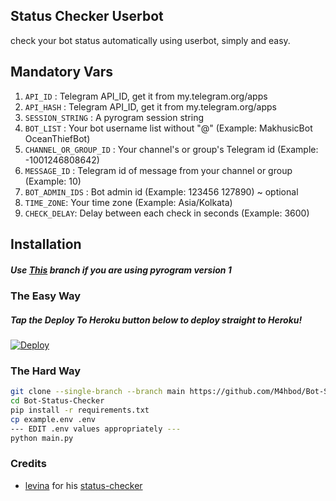 ## Status Checker Userbot
check your bot status automatically using userbot, simply and easy.

## Mandatory Vars
1. `API_ID` : Telegram API_ID, get it from my.telegram.org/apps
2. `API_HASH` : Telegram API_ID, get it from my.telegram.org/apps
3. `SESSION_STRING` : A pyrogram session string
4. `BOT_LIST` : Your bot username list without "@" (Example: MakhusicBot OceanThiefBot)
5. `CHANNEL_OR_GROUP_ID` : Your channel's or group's Telegram id (Example: -1001246808642)
6. `MESSAGE_ID` : Telegram id of message from your channel or group (Example: 10)
7. `BOT_ADMIN_IDS` : Bot admin id (Example: 123456 127890) ~ optional
8. `TIME_ZONE`: Your time zone (Example: Asia/Kolkata)
9. `CHECK_DELAY`: Delay between each check in seconds (Example: 3600)

## Installation

##### Use [This](https://github.com/M4hbod/Bot-Status-Checker/tree/pyrogram-version-1) branch if you are using pyrogram version 1

### The Easy Way

##### Tap the Deploy To Heroku button below to deploy straight to Heroku!

[![Deploy](https://www.herokucdn.com/deploy/button.svg)](https://heroku.com/deploy?template=https://github.com/LoveFeelingsWill/Status)

### The Hard Way

```sh
git clone --single-branch --branch main https://github.com/M4hbod/Bot-Status-Checker/
cd Bot-Status-Checker
pip install -r requirements.txt
cp example.env .env
--- EDIT .env values appropriately ---
python main.py
```

### Credits
- [levina](https://github.com/levina-lab) for his [status-checker](https://github.com/levina-lab/status-checker)
